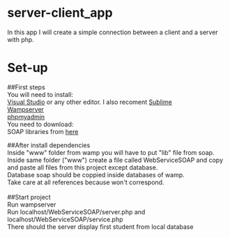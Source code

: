 # server-client_app
 In this app I will create a simple connection between a client and a server with php.
 
# Set-up
 ##First steps <br />
	You will need to install: <br />
	[Visual Studio](https://visualstudio.microsoft.com/) or any other editor. I also recoment [Sublime](https://www.sublimetext.com/) <br />
	[Wampserver](https://sourceforge.net/projects/wampserver/) <br />
	[phpmyadmin](https://sourceforge.net/projects/phpmyadmin/) <br />
	You need to download: <br />
	SOAP libraries from [here](https://sourceforge.net/projects/nusoap/) <br />
	
 ##After install dependencies <br />
	Inside "www" folder from wamp you will have to put "lib" file from soap. <br />
	Inside same folder ("www") create a file called WebServiceSOAP and copy and paste all files from this project except database. <br />
	Database soap should be coppied inside databases of wamp. <br />
	Take care at all references because won't correspond. <br />
	<br />
 ##Start project <br />
	Run wampserver  <br />
	Run localhost/WebServiceSOAP/server.php and localhost/WebServiceSOAP/service.php <br />
	There should the server display first student from local database
	
 
